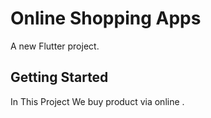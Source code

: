 # Online Shopping Apps 

A new Flutter project.

## Getting Started

In This Project We buy product via online .

